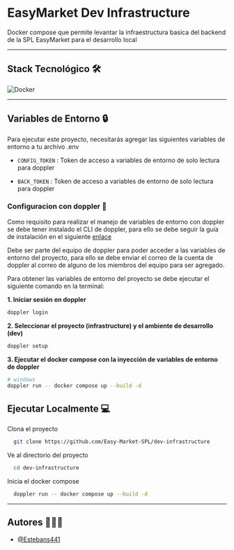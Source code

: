 
# EasyMarket Dev Infrastructure

Docker compose que permite levantar la infraestructura basica del backend de la SPL EasyMarket para el desarrollo local

---
## Stack Tecnológico 🛠️

![Docker](https://skillicons.dev/icons?i=docker)

---
## Variables de Entorno 🔒

Para ejecutar este proyecto, necesitarás agregar las siguientes variables de entorno a tu archivo .env

* `CONFIG_TOKEN` : Token de acceso a variables de entorno de solo lectura para doppler

* `BACK_TOKEN` : Token de acceso a variables de entorno de solo lectura para doppler


### Configuracion con doppler 🚀

Como requisito para realizar el manejo de variables de entorno con doppler se debe tener instalado el CLI de doppler, para ello se debe seguir la guía de instalación en el siguiente [enlace](https://docs.doppler.com/docs/cli)

Debe ser parte del equipo de doppler para poder acceder a las variables de entorno del proyecto, para ello se debe enviar el correo de la cuenta de doppler al correo de alguno de los miembros del equipo para ser agregado.

Para obtener las variables de entorno del proyecto se debe ejecutar el siguiente comando en la terminal:

**1. Iniciar sesión en doppler**

```bash
doppler login
```

**2. Seleccionar el proyecto (infrastructure) y el ambiente de desarrollo (dev)**

```bash
doppler setup
```
**3. Ejecutar el docker compose con la inyección de variables de entorno de doppler**

```bash
# windows
doppler run -- docker compose up --build -d
```

## Ejecutar Localmente 💻

Clona el proyecto

```bash
  git clone https://github.com/Easy-Market-SPL/dev-infrastructure
```

Ve al directorio del proyecto

```bash
  cd dev-infrastructure
```

Inicia el docker compose

```bash
  doppler run -- docker compose up --build -d
```

---

## Autores 🧑🏻‍💻

- [@Estebans441](https://www.github.com/Estebans441)
